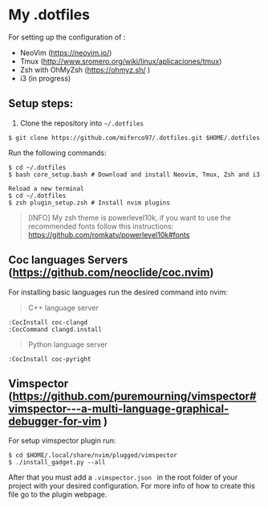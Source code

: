 # My .dotfiles
For setting up the configuration of :
- NeoVim (https://neovim.io/)
- Tmux (http://www.sromero.org/wiki/linux/aplicaciones/tmux)
- Zsh with OhMyZsh (https://ohmyz.sh/ )
- i3 (in progress)

## Setup steps:

1. Clone the repository into ```~/.dotfiles```

```
$ git clone https://github.com/miferco97/.dotfiles.git $HOME/.dotfiles 
```

Run the following commands: 
```
$ cd ~/.dotfiles
$ bash core_setup.bash # Download and install Neovim, Tmux, Zsh and i3

Reload a new terminal
$ cd ~/.dotfiles
$ zsh plugin_setup.zsh # Install nvim plugins
```

>[INFO] My zsh theme is powerlevel10k, if you want to use the recommended fonts follow this instructions: https://github.com/romkatv/powerlevel10k#fonts

## Coc languages Servers (https://github.com/neoclide/coc.nvim)

For installing basic languages run the desired command into nvim:

> C++ language server

```
:CocInstall coc-clangd
:CocCommand clangd.install
``` 

> Python language server
```
:CocInstall coc-pyright
``` 
## Vimspector (https://github.com/puremourning/vimspector#vimspector---a-multi-language-graphical-debugger-for-vim )
For setup vimspector plugin run: 
```
$ cd $HOME/.local/share/nvim/plugged/vimspector
$ ./install_gadget.py --all
```
After that you must add a ```.vimspector.json ``` in the root folder of your project with your desired configuration.
For more info of how to create this file go to the plugin webpage.



